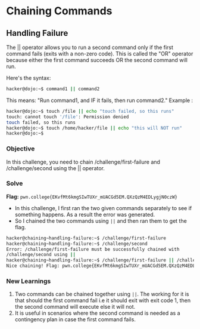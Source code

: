 # Chaining Commands

## Handling Failure
The || operator allows you to run a second command only if the first command fails (exits with a non-zero code). This is called the "OR" operator because either the first command succeeds OR the second command will run.

Here's the syntax:

```bash
hacker@dojo:~$ command1 || command2
```

This means: "Run command1, and IF it fails, then run command2." Example :

```bash
hacker@dojo:~$ touch /file || echo "touch failed, so this runs"
touch: cannot touch '/file': Permission denied
touch failed, so this runs
hacker@dojo:~$ touch /home/hacker/file || echo "this will NOT run"
hacker@dojo:~$
```

### Objective
In this challenge, you need to chain /challenge/first-failure and /challenge/second using the || operator.

### Solve
**Flag:** `pwn.college{EKvfMt6kmgSIwTUXr_mUACGd5EM.QXzQzM4EDLygjN0czW}`

- In this challenge, I first ran the two given commands separately to see if something happens. As a result the error was generated.
- So I chained the two commands using `||` and then ran them to get the flag.

```bash
hacker@chaining~handling-failure:~$ /challenge/first-failure
hacker@chaining~handling-failure:~$ /challenge/second
Error: /challenge/first-failure must be successfully chained with
/challenge/second using ||
hacker@chaining~handling-failure:~$ /challenge/first-failure || /challenge/second
Nice chaining! Flag: pwn.college{EKvfMt6kmgSIwTUXr_mUACGd5EM.QXzQzM4EDLygjN0czW}
```

### New Learnings
1. Two commands can be chained together using `||`. The working for it is that should the first command fail i.e it should exit with exit code 1, then the second command will execute else it will not.
2. It is useful in scenarios where the second command is needed as a contingency plan in case the first command fails.